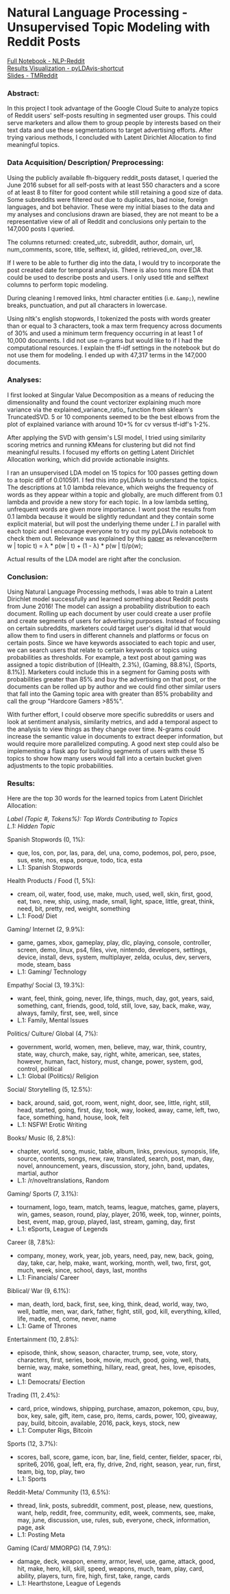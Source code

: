 # Natural Language Processing - Unsupervised Topic Modeling with Reddit Posts

[Full Notebook - NLP-Reddit](NLP-Reddit.ipynb) <br>
[Results Visualization - pyLDAvis-shortcut](pyLDAvis-shortcut.ipynb) <br>
[Slides - TMReddit](TMReddit.pdf)


### Abstract:
In this project I took advantage of the Google Cloud Suite to analyze topics of Reddit users' self-posts resulting in segmented user groups. This could serve marketers and allow them to group people by interests based on their text data and use these segmentations to target advertising efforts. After trying various methods, I concluded with Latent Dirichlet Allocation to find meaningful topics.

### Data Acquisition/ Description/ Preprocessing:
Using the publicly available fh-bigquery reddit_posts dataset, I queried the June 2016 subset for all self-posts with at least 550 characters and a score of at least 8 to filter for good content while still retaining a good size of data. Some subreddits were filtered out due to duplicates, bad noise, foreign languages, and bot behavior. These were my initial biases to the data and my analyses and conclusions drawn are biased, they are not meant to be a representative view of all of Reddit and conclusions only pertain to the 147,000 posts I queried.

The columns returned: created_utc, subreddit, author, domain, url, num_comments, score, title, selftext, id, gilded, retrieved_on, over_18.

If I were to be able to further dig into the data, I would try to incorporate the post created date for temporal analysis. There is also tons more EDA that could be used to describe posts and users. I only used title and selftext columns to perform topic modeling.

During cleaning I removed links, html character entities (i.e. `&amp;`), newline breaks, punctuation, and put all characters in lowercase.

Using nltk's english stopwords, I tokenized the posts with words greater than or equal to 3 characters, took a max term frequency across documents of 30% and used a minimum term frequency occurring in at least 1 of 10,000 documents. I did not use n-grams but would like to if I had the computational resources. I explain the tf-idf settings in the notebook but do not use them for modeling. I ended up with 47,317 terms in the 147,000 documents.

### Analyses:
I first looked at Singular Value Decomposition as a means of reducing the dimensionality and found the count vectorizer explaining much more variance via the explained_variance_ratio_ function from sklearn's TruncatedSVD. 5 or 10 components seemed to be the best elbows from the plot of explained variance with around 10+% for cv versus tf-idf's 1-2%.

After applying the SVD with gensim's LSI model, I tried using similarity scoring metrics and running KMeans for clustering but did not find meaningful results. I focused my efforts on getting Latent Dirichlet Allocation working,  which did provide actionable insights.

I ran an unsupervised LDA model on 15 topics for 100 passes getting down to a topic diff of 0.010591. I fed this into pyLDAvis to understand the topics. The descriptions at 1.0 lambda relevance, which weighs the frequency of words as they appear within a topic and globally, are much different from 0.1 lambda and provide a new story for each topic. In a low lambda setting, unfrequent words are given more importance. I wont post the results from 0.1 lambda because it would be slightly redundant and they contain some explicit material, but will post the underlying theme under *L.1* in parallel with each topic and I encourage everyone to try out my pyLDAvis notebook to check them out. Relevance was explained by this [paper](https://nlp.stanford.edu/events/illvi2014/papers/sievert-illvi2014.pdf) as relevance(term w | topic t) = λ * p(w | t) + (1 - λ) * p(w | t)/p(w);

Actual results of the LDA model are right after the conclusion.

### Conclusion:
Using Natural Language Processing methods, I was able to train a Latent Dirichlet model successfully and learned something about Reddit posts from June 2016! The model can assign a probability distribution to each document. Rolling up each document by user could create a user profile and create segments of users for advertising purposes. Instead of focusing on certain subreddits, marketers could target user's digital id that would allow them to find users in different channels and platforms or focus on certain posts. Since we have keywords associated to each topic and user, we can search users that relate to certain keywords or topics using probabilities as thresholds. For example, a text post about gaming was assigned a topic distribution of [(Health, 2.3%), (Gaming, 88.8%), (Sports, 8.1%)]. Marketers could include this in a segment for Gaming posts with probabilities greater than 85% and buy the advertising on that post, or the documents can be rolled up by author and we could find other similar users that fall into the Gaming topic area with greater than 85% probability and call the group "Hardcore Gamers >85%".

With further effort, I could observe more specific subreddits or users and look at sentiment analysis, similarity metrics, and add a temporal aspect to the analysis to view things as they change over time. N-grams could increase the semantic value in documents to extract deeper information, but would require more parallelized computing. A good next step could also be implementing a flask app for building segments of users with these 15 topics to show how many users would fall into a certain bucket given adjustments to the topic probabilities.

### Results:
Here are the top 30 words for the learned topics from Latent Dirichlet Allocation:

*Label (Topic #, Tokens%): Top Words Contributing to Topics* <br>
*L.1: Hidden Topic*


Spanish Stopwords (0, 1%):
 - que, los, con, por, las, para, del, una, como, podemos, pol, pero, psoe, sus, este, nos, espa, porque, todo, tica, esta
 - L.1: Spanish Stopwords

Health Products / Food (1, 5%):
 - cream, oil, water, food, use, make, much, used, well, skin, first, good, eat, two, new, ship, using, made, small, light, space, little, great, think, need, bit, pretty, red, weight, something
 - L.1: Food/ Diet

Gaming/ Internet (2, 9.9%):
 - game, games, xbox, gameplay, play, dlc, playing, console, controller, screen, demo, linux, ps4, files, vive, nintendo, developers, settings, device, install, devs, system, multiplayer, zelda, oculus, dev, servers, mode, steam, bass
 - L.1: Gaming/ Technology

Empathy/ Social (3, 19.3%):
 - want, feel, think, going, never, life, things, much, day, got, years, said, something, cant, friends, good, told, still, love, say, back, make, way, always, family, first, see, well, since
 - L.1: Family, Mental Issues

Politics/ Culture/ Global (4, 7%):
 - government, world, women, men, believe, may, war, think, country, state, way, church, make, say, right, white, american, see, states, however, human, fact, history, must, change, power, system, god, control, political
 - L.1: Global (Politics)/ Religion

Social/ Storytelling (5, 12.5%):
 - back, around, said, got, room, went, night, door, see, little, right, still, head, started, going, first, day, took, way, looked, away, came, left, two, face, something, hand, house, look, felt
 - L.1: NSFW! Erotic Writing

Books/ Music (6, 2.8%):
 - chapter, world, song, music, table, album, links, previous, synopsis, life, source, contents, songs, new, raw, translated, search, post, man, day, novel, announcement, years, discussion, story, john, band, updates, martial, author
 - L.1: /r/noveltranslations, Random

Gaming/ Sports (7, 3.1%):  
 - tournament, logo, team, match, teams, league, matches, game, players, win, games, season, round, play, player, 2016, week, top, winner, points, best, event, map, group, played, last, stream, gaming, day, first
 - L.1: eSports, League of Legends

Career (8, 7.8%):
 - company, money, work, year, job, years, need, pay, new, back, going, day, take, car, help, make, want, working, month, well, two, first, got, much, week, since, school, days, last, months
 - L.1: Financials/ Career

Biblical/ War (9, 6.1%):
 - man, death, lord, back, first, see, king, think, dead, world, way, two, well, battle, men, war, dark, father, fight, still, god, kill, everything, killed, life, made, end, come, never, name
 - L.1: Game of Thrones

Entertainment (10, 2.8%):  
 - episode, think, show, season, character, trump, see, vote, story, characters, first, series, book, movie, much, good, going, well, thats, bernie, way, make, something, hillary, read, great, hes, love, episodes, want
 - L.1: Democrats/ Election

Trading (11, 2.4%):
 - card, price, windows, shipping, purchase, amazon, pokemon, cpu, buy, box, key, sale, gift, item, case, pro, items, cards, power, 100, giveaway, pay, build, bitcoin, available, 2016, pack, keys, stock, new
 - L.1: Computer Rigs, Bitcoin

Sports (12, 3.7%):
 - scores, ball, score, game, icon, bar, line, field, center, fielder, spacer, rbi, sprite6, 2016, goal, left, era, fly, drive, 2nd, right, season, year, run, first, team, big, top, play, two
 - L.1: Sports

Reddit-Meta/ Community (13, 6.5%):
 - thread, link, posts, subreddit, comment, post, please, new, questions, want, help, reddit, free, community, edit, week, comments, see, make, may, june, discussion, use, rules, sub, everyone, check, information, page, ask
 - L.1: Posting Meta

Gaming (Card/ MMORPG) (14, 7.9%):
 - damage, deck, weapon, enemy, armor, level, use, game, attack, good, hit, make, hero, kill, skill, speed, weapons, much, team, play, card, ability, players, turn, fire, high, first, take,  range, cards
 - L.1: Hearthstone, League of Legends
